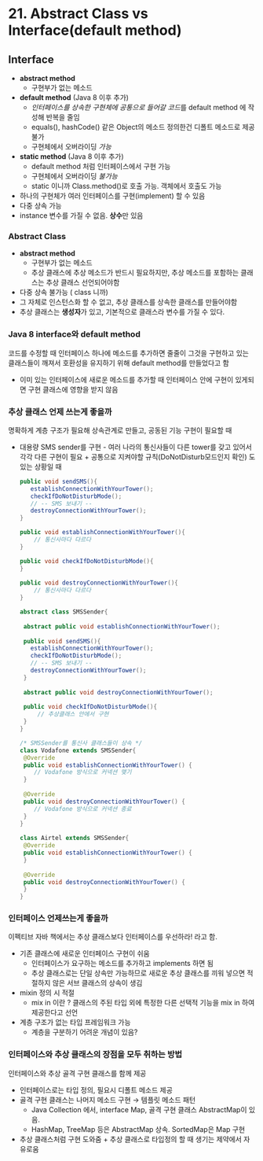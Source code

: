# 21. Abstract Class vs Interface(default method)

## Interface

- **abstract method**
    - 구현부가 없는 메소드
- **default method** (Java 8 이후 추가)
    - *인터페이스를 상속한 구현체에 공통으로 들어갈 코드*를 default method 에 작성해 반복을 줄임
    - equals(), hashCode() 같은 Object의 메소드 정의한건 디폴트 메소드로 제공 불가
    - 구현체에서 오버라이딩 *가능*
- **static method** (Java 8 이후 추가)
    - default method 처럼 인터페이스에서 구현 가능
    - 구현체에서 오버라이딩 *불가능*
    - static 이니까 Class.method()로 호출 가능. 객체에서 호출도 가능
- 하나의 구현체가 여러 인터페이스를 구현(implement) 할 수 있음
- 다중 상속 가능
- instance 변수를 가질 수 없음. **상수**만 있음

### Abstract Class

- **abstract method**
    - 구현부가 없는 메소드
    - 추상 클래스에 추상 메소드가 반드시 필요하지만, 추상 메소드를 포함하는 클래스는 추상 클래스 선언되어야함
- 다중 상속 불가능 ( class 니까)
- 그 자체로 인스턴스화 할 수 없고, 추상 클래스를 상속한 클래스를 만들어야함
- 추상 클래스는 **생성자**가 있고, 기본적으로 클래스라 변수를 가질 수 있다.

### Java 8 interface와 default method

코드를 수정할 때 인터페이스 하나에 메소드를 추가하면 줄줄이 그것을 구현하고 있는 클래스들이 깨져서 호환성을 유지하기 위해 default method를 만들었다고 함

- 이미 있는 인터페이스에 새로운 메소드를 추가할 때 인터페이스 안에 구현이 있게되면 구현 클래스에 영향을 받지 않음

### 추상 클래스 언제 쓰는게 좋을까

명확하게 계층 구조가 필요해 상속관계로 만들고, 공동된 기능 구현이 필요할 때

- 대용량 SMS sender를 구현 - 여러 나라의 통신사들이 다른 tower를 갖고 있어서 각각 다른 구현이 필요 + 공통으로 지켜야할 규칙(DoNotDisturb모드인지 확인) 도 있는 상황일 때
    
    ```java
    public void sendSMS(){
       establishConnectionWithYourTower();
       checkIfDoNotDisturbMode();
       // -- SMS 보내기 --
       destroyConnectionWithYourTower();
    }
    
    public void establishConnectionWithYourTower(){
        // 통신사마다 다르다
    }
    
    public void checkIfDoNotDisturbMode(){
    }
     
    public void destroyConnectionWithYourTower(){
        // 통신사마다 다르다
    }
    ```
    
    ```java
    abstract class SMSSender{
      
     abstract public void establishConnectionWithYourTower();
      
     public void sendSMS(){
       establishConnectionWithYourTower();
       checkIfDoNotDisturbMode();
       // -- SMS 보내기 --
       destroyConnectionWithYourTower();
     }
     
     abstract public void destroyConnectionWithYourTower();
     
     public void checkIfDoNotDisturbMode(){
         // 추상클래스 안에서 구현
     }
    }
    
    /* SMSSender를 통신사 클래스들이 상속 */ 
    class Vodafone extends SMSSender{
     @Override
     public void establishConnectionWithYourTower() {
        // Vodafone 방식으로 커넥션 맺기
     }
     
     @Override
     public void destroyConnectionWithYourTower() {
        // Vodafone 방식으로 커넥션 종료
     } 
    }
     
    class Airtel extends SMSSender{
     @Override
     public void establishConnectionWithYourTower() {
     }
     
     @Override
     public void destroyConnectionWithYourTower() {
     }
    }
    ```
    

### 인터페이스 언제쓰는게 좋을까

이펙티브 자바 책에서는 추상 클래스보다 인터페이스를 우선하라! 라고 함.

- 기존 클래스에 새로운 인터페이스 구현이 쉬움
    - 인터페이스가 요구하는 메소드를 추가하고 implements 하면 됨
    - 추상 클래스로는 단일 상속만 가능하므로 새로운 추상 클래스를 끼워 넣으면 적절하지 않은 서브 클래스의 상속이 생김
- mixin 정의 시 적절
    - mix in 이란 ? 클래스의 주된 타입 외에 특정한 다른 선택적 기능을 mix in 하여 제공한다고 선언
- 계층 구조가 없는 타입 프레임워크 가능
    - 계층을 구분하기 어려운 개념이 있음?

### 인터페이스와 추상 클래스의 장점을 모두 취하는 방법

인터페이스와 추상 골격 구현 클래스를 함께 제공

- 인터페이스로는 타입 정의, 필요시 디폴트 메소드 제공
- 골격 구현 클래스는 나머지 메소드 구현 → 템플릿 메소드 패턴
    - Java Collection 에서, interface Map, 골격 구현 클래스 AbstractMap이 있음.
    - HashMap, TreeMap 등은 AbstractMap 상속. SortedMap은 Map 구현
- 추상 클래스처럼 구현 도와줌 + 추상 클래스로 타입정의 할 때 생기는 제약에서 자유로움
